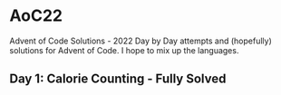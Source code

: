 # AoC22
Advent of Code Solutions - 2022
Day by Day attempts and (hopefully) solutions for Advent of Code.
I hope to mix up the languages.

## Day 1: Calorie Counting - Fully Solved

